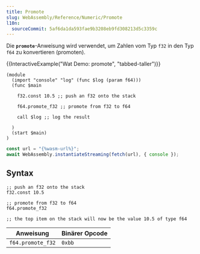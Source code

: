 ```yaml
---
title: Promote
slug: WebAssembly/Reference/Numeric/Promote
l10n:
  sourceCommit: 5af6da1da593fae9b3208eb9fd308213d5c3359c
---
```


Die **`promote`**-Anweisung wird verwendet, um Zahlen vom Typ `f32` in den Typ `f64` zu konvertieren (promoten).

{{InteractiveExample("Wat Demo: promote", "tabbed-taller")}}

```wat interactive-example
(module
  (import "console" "log" (func $log (param f64)))
  (func $main

    f32.const 10.5 ;; push an f32 onto the stack

    f64.promote_f32 ;; promote from f32 to f64

    call $log ;; log the result

  )
  (start $main)
)
```

```js interactive-example
const url = "{%wasm-url%}";
await WebAssembly.instantiateStreaming(fetch(url), { console });
```

## Syntax

```wasm
;; push an f32 onto the stack
f32.const 10.5

;; promote from f32 to f64
f64.promote_f32

;; the top item on the stack will now be the value 10.5 of type f64
```

| Anweisung         | Binärer Opcode |
| ----------------- | -------------- |
| `f64.promote_f32` | `0xbb`         |
